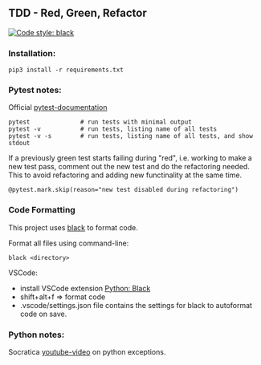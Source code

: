 ## TDD - Red, Green, Refactor
[![Code style: black](https://img.shields.io/badge/code%20style-black-000000.svg)](https://github.com/psf/black)

### Installation:

```
pip3 install -r requirements.txt
```

### Pytest notes:

Official [pytest-documentation](https://docs.pytest.org/)

```
pytest              # run tests with minimal output
pytest -v           # run tests, listing name of all tests
pytest -v -s        # run tests, listing name of all tests, and show stdout
```

If a previously green test starts failing during "red", i.e. working to make a new test pass, comment out the new test and do the refactoring needed. This to avoid refactoring and adding new functinality at the same time.
```
@pytest.mark.skip(reason="new test disabled during refactoring")
```

### Code Formatting

This project uses [black](https://github.com/psf/black) to format code.

Format all files using command-line:
```
black <directory>
```

VSCode:
- install VSCode extension [Python: Black](https://marketplace.visualstudio.com/items?itemName=ms-python.python)
- shift+alt+f => format code
- .vscode/settings.json file contains the settings for black to autoformat code on save.


### Python notes:

Socratica [youtube-video](https://youtu.be/nlCKrKGHSSk) on python exceptions.



